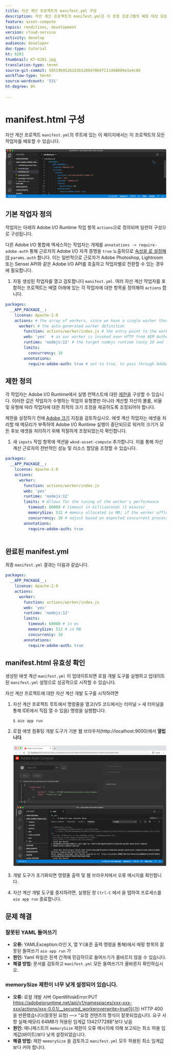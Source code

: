 ```yaml
---
title: 자산 계산 프로젝트의 manifest.yml 구성
description: 자산 계산 프로젝트의 manifest.yml은 이 응용 프로그램의 배포 대상 모든 작업자에 대해 설명합니다.
feature: asset-compute
topics: renditions, development
version: cloud-service
activity: develop
audience: developer
doc-type: tutorial
kt: 6281
thumbnail: KT-6281.jpg
translation-type: tm+mt
source-git-commit: 50519b9526182b528047069f211498099e3a4c88
workflow-type: tm+mt
source-wordcount: '531'
ht-degree: 0%

---
```



# manifest.html 구성

자산 계산 프로젝트 `manifest.yml`의 루트에 있는 이 페이지에서는 이 프로젝트의 모든 작업자를 배포할 수 있습니다.

![manifest.yml](./assets/manifest/manifest.png)

## 기본 작업자 정의

작업자는 아래의 Adobe I/O Runtime 작업 항목 `actions`으로 정의되며 일련의 구성으로 구성됩니다.

다른 Adobe I/O 통합에 액세스하는 작업자는 개체를 `annotations -> require-adobe-auth` 통해 근로자의 Adobe I/O 자격 증명을 `true` 노출하므로 [속성을 로 설정해야](https://docs.adobe.com/content/help/en/asset-compute/using/extend/develop-custom-application.html#access-adobe-apis) `params.auth` 합니다. 이는 일반적으로 근로자가 Adobe Photoshop, Lightroom 또는 Sensei API와 같은 Adobe I/O API를 호출하고 작업자별로 전환할 수 있는 경우에 필요합니다.

1. 자동 생성된 작업자를 열고 검토합니다 `manifest.yml`. 여러 자산 계산 작업자를 포함하는 프로젝트는 배열 아래에 있는 각 작업자에 대한 항목을 정의해야 `actions` 합니다.

```yml
packages:
  __APP_PACKAGE__:
    license: Apache-2.0
    actions: # the array of workers, since we have a single worker there is only one entry beneath actions
      worker: # the auto-generated worker definition
        function: actions/worker/index.js # the entry point to the worker 
        web: 'yes'  # as our worker is invoked over HTTP from AEM Author service
        runtime: 'nodejs:12' # the target nodejs runtime (only 10 and 12 are supported)
        limits:
          concurrency: 10
        annotations:
          require-adobe-auth: true # set to true, to pass through Adobe I/O access token/client id via params.auth in the worker, typically required when the worker calls out to Adobe I/O APIs such as the Adobe Photoshop, Lightroom or Sensei APIs.
```

## 제한 정의

각 작업자는 Adobe I/O Runtime에서 실행 컨텍스트에 대한 [제한을](https://www.adobe.io/apis/experienceplatform/runtime/docs.html#!adobedocs/adobeio-runtime/master/guides/system_settings.md) 구성할 수 있습니다. 이러한 값은 작업자가 수행하는 작업의 유형뿐만 아니라 계산할 자산의 볼륨, 비율 및 유형에 따라 작업자에 대한 최적의 크기 조정을 제공하도록 조정되어야 합니다.

제한을 설정하기 전에 [Adobe 크기](https://docs.adobe.com/content/help/en/asset-compute/using/extend/develop-custom-application.html#sizing-workers) 지침을 검토하십시오. 에셋 계산 작업자는 에셋을 처리할 때 메모리가 부족하여 Adobe I/O Runtime 실행이 중단되므로 워커의 크기가 모든 후보 에셋을 처리하기 위해 적절하게 조정되었는지 확인합니다.

1. 새 `inputs` 작업 항목에 섹션을 `wknd-asset-compute` 추가합니다. 이를 통해 자산 계산 근로자의 전반적인 성능 및 리소스 할당을 조정할 수 있습니다.

```yml
packages:
  __APP_PACKAGE__:
    license: Apache-2.0
    actions: 
      worker:
        function: actions/worker/index.js 
        web: 'yes' 
        runtime: 'nodejs:12'
        limits: # Allows for the tuning of the worker's performance
          timeout: 60000 # timeout in milliseconds (1 minute)
          memorySize: 512 # memory allocated in MB; if the worker offloads heavy computational work to other Web services this number can be reduced
          concurrency: 10 # adjust based on expected concurrent processing and timeout 
        annotations:
          require-adobe-auth: true
           
```

## 완료된 manifest.yml

최종 `manifest.yml` 결과는 다음과 같습니다.

```yml
packages:
  __APP_PACKAGE__:
    license: Apache-2.0
    actions: 
      worker:
        function: actions/worker/index.js 
        web: 'yes' 
        runtime: 'nodejs:12'
        limits:
          timeout: 60000 # in ms
          memorySize: 512 # in MB
          concurrency: 10 
        annotations:
          require-adobe-auth: true
```

## manifest.html 유효성 확인

생성된 에셋 계산 `manifest.yml` 이 업데이트되면 로컬 개발 도구를 실행하고 업데이트된 `manifest.yml` 설정으로 성공적으로 시작할 수 있습니다.

자산 계산 프로젝트에 대한 자산 계산 개발 도구를 시작하려면

1. 자산 계산 프로젝트 루트에서 명령줄을 열고(VS 코드에서는 터미널 > 새 터미널을 통해 IDE에서 직접 열 수 있음) 명령을 실행합니다.

   ```
   $ aio app run
   ```

1. 로컬 에셋 컴퓨팅 개발 도구가 기본 웹 브라우저(http://localhost:9000)에서 __열립니다__.

   ![aio 앱 실행](assets/environment-variables/aio-app-run.png)

1. 개발 도구가 초기화되면 명령줄 출력 및 웹 브라우저에서 오류 메시지를 확인합니다.
1. 자산 계산 개발 도구를 중지하려면, 실행된 창 `Ctrl-C` 에서 을 탭하여 프로세스를 `aio app run` 종료합니다.

## 문제 해결

### 잘못된 YAML 들여쓰기

+ __오류:__ YAMLException:라인 X, 열 Y:(표준 출력 명령을 통해)에서 매핑 항목의 잘못된 들여쓰기 `aio app run` 가
+ __원인:__ Yaml 파일은 흰색 간격에 민감하므로 들여쓰기가 올바르지 않을 수 있습니다.
+ __해결 방법:__ 문서를 검토하고 `manifest.yml` 모든 들여쓰기가 올바른지 확인하십시오.

### memorySize 제한이 너무 낮게 설정되어 있습니다.

+ __오류:__ 로컬 개발 서버 OpenWhiskError:PUT https://adobeioruntime.net/api/v1/namespaces/xxx-xxx-xxx/actions/xxx-0.0.1/__secured_workeroverwrite=true이(가) HTTP 400을 반환했습니다(잘못된 요청) —> &quot;요청 컨텐츠의 형식이 잘못되었습니다. 요구 사항 실패:메모리 64MB가 허용된 임계값 134217728B&quot;보다 낮음
+ __원인:__ 매니페스트의 `memorySize` 제한이 오류 메시지에 의해 보고되는 최소 허용 임계값(바이트)보다 낮게 설정되었습니다.
+ __해결 방법:__ 제한 `memorySize` 을 검토하고 `manifest.yml` 모두 허용된 최소 임계값보다 커야 합니다.